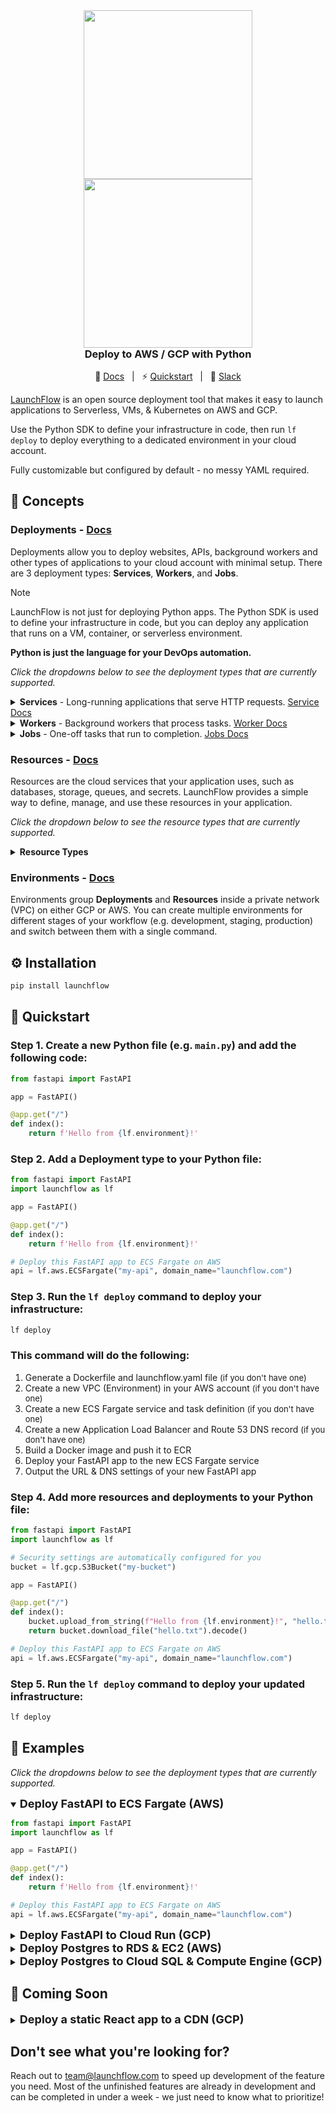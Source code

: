 <div align="center" style="display: flex; flex-direction: column; justify-content: center; margin-top: 16px; margin-bottom: 16px;">
    <a style="align-self: center" href="https://launchflow.com/#gh-dark-mode-only" target="_blank">
        <img  height="auto" width="270" src="https://storage.googleapis.com/launchflow-public-images/launchflow-logo-dark.png#gh-dark-mode-only">
    </a>
    <a style="align-self: center" href="https://launchflow.com/#gh-light-mode-only" target="_blank">
        <img  height="auto" width="270" src="https://storage.googleapis.com/launchflow-public-images/launchflow-logo-light.svg#gh-light-mode-only">
    </a>
    <div style="display: flex; align-content: center; gap: 4px; justify-content: center;   border-bottom: none;">
        <h3 style="margin-top: 0px; margin-bottom: 0px; border-bottom: none; text-align: start;">
            Deploy to AWS / GCP with Python
        </h3>
    </div>
</div>
<div style="text-align: center;" align="center">

📖 [Docs](https://docs.launchflow.com/) &nbsp; | &nbsp; ⚡ [Quickstart](https://docs.launchflow.com/docs/get-started) &nbsp; | &nbsp; 👋 [Slack](https://join.slack.com/t/launchflowusers/shared_invite/zt-27wlowsza-Uiu~8hlCGkvPINjmMiaaMQ)

</div>

[LaunchFlow](https://launchflow.com/) is an open source deployment tool that makes it easy to launch applications to Serverless, VMs, & Kubernetes on AWS and GCP.

Use the Python SDK to define your infrastructure in code, then run `lf deploy` to deploy everything to a dedicated environment in your cloud account.

Fully customizable but configured by default - no messy YAML required.

## 🧠 Concepts

### Deployments - [Docs](https://docs.launchflow.com/docs/concepts/deployments)

Deployments allow you to deploy websites, APIs, background workers and other types of applications to your cloud account with minimal setup. There are 3 deployment types: **Services**, **Workers**, and **Jobs**.

> [!NOTE]
> LaunchFlow is not just for deploying Python apps. The Python SDK is used to define your infrastructure in code, but you can deploy any application that runs on a VM, container, or serverless environment.
>
> <b>Python is just the language for your DevOps automation.</b>

_Click the dropdowns below to see the deployment types that are currently supported._
<details>
<summary>
<strong>Services</strong> - Long-running applications that serve HTTP requests.
<a href="https://docs.launchflow.com/docs/concepts/deployments#services">Service Docs</a>
</summary>

- Static Websites
  - [ ] (AWS) S3 Backend - coming soon
  - [ ] (GCP) GCS Backend - coming soon
- Serverless APIs
  - [ ] (AWS) Lambda Service - coming soon
  - [x] (GCP) Cloud Run Service - [Docs](https://docs.launchflow.com/docs/services/gcp/cloud-run)
- Auto-Scaling VMs
  - [x] (AWS) ECS Fargate Service - [Docs](https://docs.launchflow.com/docs/services/aws/ec2-fargate) 
  - [x] (GCP) Compute Engine Service - [Docs](https://docs.launchflow.com/docs/services/gcp/compute-engine)
- Kubernetes Clusters
  - [ ] (AWS) EKS - coming soon
  - [x] (GCP) GKE - [Docs](https://docs.launchflow.com/docs/services/gcp/gke)

</details>

<details>
<summary>
<strong>Workers</strong> - Background workers that process tasks.
<a href="https://docs.launchflow.com/docs/concepts/deployments#workers">Worker Docs</a>
</summary>

- Serverless Workers
  - [ ] (AWS) Lambda Worker - coming soon
  - [ ] (GCP) Cloud Run Worker - coming soon
- Auto-Scaling VMs
  - [ ] (AWS) EC2 Worker - coming soon
  - [ ] (GCP) Compute Engine Worker - coming soon
- Kubernetes Clusters
  - [ ] (AWS) EKS Worker - coming soon
  - [ ] (GCP) GKE Worker - coming soon

</details>


<details>
<summary>
<strong>Jobs</strong> - One-off tasks that run to completion.
<a href="https://docs.launchflow.com/docs/concepts/deployments#jobs">Jobs Docs</a>
</summary>

- Serverless Jobs
  - [ ] (AWS) Lambda Job - coming soon
  - [ ] (GCP) Cloud Run Job - coming soon
- Auto-Scaling VMs
  - [ ] (AWS) EC2 Job - coming soon
  - [ ] (GCP) Compute Engine Job - coming soon
- Kubernetes Clusters
  - [ ] (AWS) EKS Job - coming soon
  - [ ] (GCP) GKE Job - coming soon

</details>


### Resources - [Docs](https://docs.launchflow.com/docs/concepts/resources)

Resources are the cloud services that your application uses, such as databases, storage, queues, and secrets. LaunchFlow provides a simple way to define, manage, and use these resources in your application.

_Click the dropdown below to see the resource types that are currently supported._
<details>
<summary>
<strong>Resource Types</strong>
</summary>

  - Cloud Storage
    - [x] (AWS) S3 Bucket - [Docs](https://docs.launchflow.com/docs/resources/aws/s3-bucket)
    - [x] (GCP) GCS Bucket - [Docs](https://docs.launchflow.com/docs/resources/gcp/gcs-bucket)
  - Postgres
    - [x] (AWS) RDS Postgres - [Docs](https://docs.launchflow.com/docs/resources/aws/rds-postgres)
    - [x] (GCP) Cloud SQL Postgres - [Docs](https://docs.launchflow.com/docs/resources/gcp/cloud-sql-postgres)
  - Redis
    - [x] (AWS) ElastiCache Redis - [Docs](https://docs.launchflow.com/docs/resources/aws/elasticache-redis)
    - [x] (GCP) Memorystore Redis - [Docs](https://docs.launchflow.com/docs/resources/gcp/memorystore-redis)
  - Task Queues
    - [x] (AWS) SQS Queue - [Docs](https://docs.launchflow.com/docs/resources/aws/sqs-queue)
    - [x] (GCP) Pub/Sub - [Docs](https://docs.launchflow.com/docs/resources/gcp/pubsub-topic)
    - [x] (GCP) Cloud Tasks - [Docs](https://docs.launchflow.com/docs/resources/gcp/cloud-tasks-queue)
  - Secrets
    - [x] (AWS) Secrets Manager - [Docs](https://docs.launchflow.com/docs/resources/aws/secrets-manager)
    - [x] (GCP) Secret Manager - [Docs](https://docs.launchflow.com/docs/resources/gcp/secret-manager)
  - Custom Domains
    - [x] (AWS) Route 53 - [Docs](https://docs.launchflow.com/docs/resources/aws/route53-domain)
    - [x] (GCP) Custom Domain Mapping - [Docs](https://docs.launchflow.com/docs/resources/gcp/custom-domain-mapping)
  - Monitoring & Alerts
    - [ ] (AWS) CloudWatch - coming soon
    - [ ] (GCP) StackDriver - coming soon
  - Custom Terraform Resources - coming soon
  - Custom Pulumi Resources - coming soon

</details>

### Environments - [Docs](https://docs.launchflow.com/docs/concepts/environments)

Environments group **Deployments** and **Resources** inside a private network (VPC) on either GCP or AWS. You can create multiple environments for different stages of your workflow (e.g. development, staging, production) and switch between them with a single command.

</details>

## ⚙️ Installation

```bash
pip install launchflow
```

## 🚀 Quickstart

### Step 1. Create a new Python file (e.g. `main.py`) and add the following code:

```python
from fastapi import FastAPI

app = FastAPI()

@app.get("/")
def index():
    return f'Hello from {lf.environment}!'
```

### Step 2. Add a Deployment type to your Python file:

```python
from fastapi import FastAPI
import launchflow as lf

app = FastAPI()

@app.get("/")
def index():
    return f'Hello from {lf.environment}!'

# Deploy this FastAPI app to ECS Fargate on AWS
api = lf.aws.ECSFargate("my-api", domain_name="launchflow.com")
```

### Step 3. Run the `lf deploy` command to deploy your infrastructure:

```bash
lf deploy
```

### This command will do the following:
1. Generate a Dockerfile and launchflow.yaml file <font size="-1">(if you don't have one)</font>
2. Create a new VPC (Environment) in your AWS account <font size="-1">(if you don't have one)</font>
3. Create a new ECS Fargate service and task definition <font size="-1">(if you don't have one)</font>
4. Create a new Application Load Balancer and Route 53 DNS record <font size="-1">(if you don't have one)</font>
5. Build a Docker image and push it to ECR
6. Deploy your FastAPI app to the new ECS Fargate service
7. Output the URL & DNS settings of your new FastAPI app

### Step 4. Add more resources and deployments to your Python file:

```python
from fastapi import FastAPI
import launchflow as lf

# Security settings are automatically configured for you
bucket = lf.gcp.S3Bucket("my-bucket")

app = FastAPI()

@app.get("/")
def index():
    bucket.upload_from_string(f"Hello from {lf.environment}!", "hello.txt")
    return bucket.download_file("hello.txt").decode()

# Deploy this FastAPI app to ECS Fargate on AWS
api = lf.aws.ECSFargate("my-api", domain_name="launchflow.com")
```

### Step 5. Run the `lf deploy` command to deploy your updated infrastructure:

```bash
lf deploy
```

## 📖 Examples

_Click the dropdowns below to see the deployment types that are currently supported._

<details open>
<summary><b><font size="+1">Deploy FastAPI to ECS Fargate (AWS)</font></b></summary>

```python
from fastapi import FastAPI
import launchflow as lf

app = FastAPI()

@app.get("/")
def index():
    return f'Hello from {lf.environment}!'

# Deploy this FastAPI app to ECS Fargate on AWS
api = lf.aws.ECSFargate("my-api", domain_name="launchflow.com")
```

</details>


<details>
<summary><b><font size="+1">Deploy FastAPI to Cloud Run (GCP)</font></b></summary>

```python
from fastapi import FastAPI
import launchflow as lf

app = FastAPI()

@app.get("/")
def index():
    return f'Hello from {lf.environment}!'

# Deploy Postgres hosted on (GCP) Cloud SQL 
api = lf.gcp.CloudRun("my-api", domain_name="launchflow.com")
```

</details>


<details>


<summary><b><font size="+1">Deploy Postgres to RDS & EC2 (AWS)</font></b></summary>

```python
import launchflow as lf

# Create / Connect to a Postgres Cluster on CloudSQL
postgres = lf.aws.RDSPostgres("postgres-cluster", disk_size_gb=10)

# Or on a Compute Engine VM
postgres = lf.aws.ComputeEnginePostgres("postgres-vm")

if __name__ == "__main__":
    # Built-in utility methods for using Postgres
    postgres.query("SELECT * FROM my_table")

    # Built-in connectors for Python ORMs
    postgres.sqlalchemy_engine()
    postgres.django_settings()
```

</details>

<details>
<summary><b><font size="+1">Deploy Postgres to Cloud SQL & Compute Engine (GCP)</font></b></summary>

```python
import launchflow as lf

# Create / Connect to a Postgres Cluster on CloudSQL
postgres = lf.gcp.CloudSQLPostgres("postgres-cluster", disk_size_gb=10)

# Or on a Compute Engine VM
postgres = lf.gcp.ComputeEnginePostgres("postgres-vm")

if __name__ == "__main__":
    # Built-in utility methods for using Postgres
    postgres.query("SELECT * FROM my_table")

    # Built-in connectors for Python ORMs
    postgres.sqlalchemy_engine()
    postgres.django_settings()
```

</details>

## 👀 Coming Soon

<details>
<summary><b><font size="+1">Deploy a static React app to a CDN (GCP)</font></b></summary>

> [!IMPORTANT]  
> This example is not yet available in the LaunchFlow Python SDK.

```python
import launchflow as lf

# Deploy a static React app to a GCS Bucket with a CDN
bucket = lf.gcp.BackendBucket(
    "react-app", domain="api.launchflow.com", use_cdn=True
)


if __name__ == "__main__":
   # Use Python to easily automate non-Python applications
  print(f"Bucket URL: {bucket.url}")
```

</details>

## Don't see what you're looking for?
Reach out to team@launchflow.com to speed up development of the feature you need. Most of the unfinished features are already in development and can be completed in under a week - we just need to know what to prioritize!
